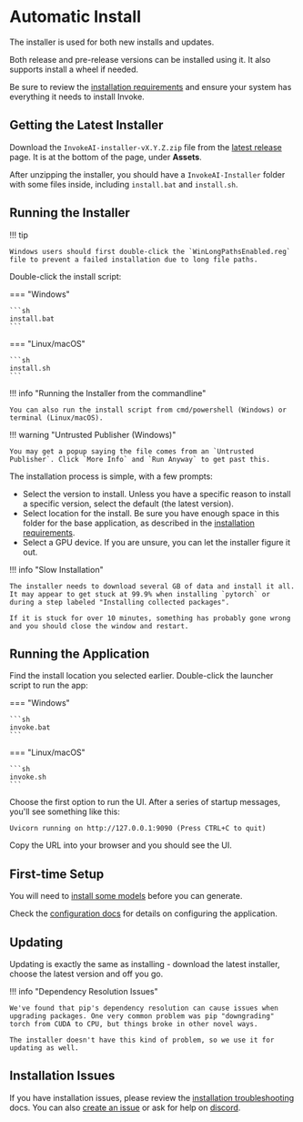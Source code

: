 # Automatic Install

The installer is used for both new installs and updates.

Both release and pre-release versions can be installed using it. It also supports install a wheel if needed.

Be sure to review the [installation requirements] and ensure your system has everything it needs to install Invoke.

## Getting the Latest Installer

Download the `InvokeAI-installer-vX.Y.Z.zip` file from the [latest release] page. It is at the bottom of the page, under **Assets**.

After unzipping the installer, you should have a `InvokeAI-Installer` folder with some files inside, including `install.bat` and `install.sh`.

## Running the Installer

!!! tip

    Windows users should first double-click the `WinLongPathsEnabled.reg` file to prevent a failed installation due to long file paths.

Double-click the install script:

=== "Windows"

    ```sh
    install.bat
    ```

=== "Linux/macOS"

    ```sh
    install.sh
    ```

!!! info "Running the Installer from the commandline"

    You can also run the install script from cmd/powershell (Windows) or terminal (Linux/macOS).

!!! warning "Untrusted Publisher (Windows)"

    You may get a popup saying the file comes from an `Untrusted Publisher`. Click `More Info` and `Run Anyway` to get past this.

The installation process is simple, with a few prompts:

- Select the version to install. Unless you have a specific reason to install a specific version, select the default (the latest version).
- Select location for the install. Be sure you have enough space in this folder for the base application, as described in the [installation requirements].
- Select a GPU device. If you are unsure, you can let the installer figure it out.

!!! info "Slow Installation"

    The installer needs to download several GB of data and install it all. It may appear to get stuck at 99.9% when installing `pytorch` or during a step labeled "Installing collected packages".

    If it is stuck for over 10 minutes, something has probably gone wrong and you should close the window and restart.

## Running the Application

Find the install location you selected earlier. Double-click the launcher script to run the app:

=== "Windows"

    ```sh
    invoke.bat
    ```

=== "Linux/macOS"

    ```sh
    invoke.sh
    ```

Choose the first option to run the UI. After a series of startup messages, you'll see something like this:

```
Uvicorn running on http://127.0.0.1:9090 (Press CTRL+C to quit)
```

Copy the URL into your browser and you should see the UI.

## First-time Setup

You will need to [install some models] before you can generate.

Check the [configuration docs] for details on configuring the application.

## Updating

Updating is exactly the same as installing - download the latest installer, choose the latest version and off you go.

!!! info "Dependency Resolution Issues"

    We've found that pip's dependency resolution can cause issues when upgrading packages. One very common problem was pip "downgrading" torch from CUDA to CPU, but things broke in other novel ways.

    The installer doesn't have this kind of problem, so we use it for updating as well.

## Installation Issues

If you have installation issues, please review the [installation troubleshooting] docs. You can also [create an issue] or ask for help on [discord].

[installation requirements]: INSTALLATION.md#installation-requirements
[installation troubleshooting]: INSTALL_TROUBLESHOOTING.md
[install some models]: 050_INSTALLING_MODELS.md
[configuration docs]: ../features/CONFIGURATION.md
[latest release]: https://github.com/invoke-ai/InvokeAI/releases/latest
[create an issue]: https://github.com/invoke-ai/InvokeAI/issues
[discord]: https://discord.gg/ZmtBAhwWhy
